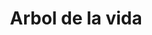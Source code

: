 ---
title: Arbol de la vida
date: 
draft: false

# descripcion
description : Dije de plata 925 y nácar

materials: Plata 925

color: Plateado y nácar multicolor

dimensions: 1,1cm diámetro

code: 02-25-0627

type: "Dijes"

categories: []

# Images
# first image will be shown in the product page
images:
  # - image: "images/path_to_image"
  # La ubicacion de las imagenes es imagenes/Dijes/Dijes.Nácar/02-25-0627-arbol-de-la-vida
  - image: "./images/dijes/nácar/02-25-0627.JPG"
---